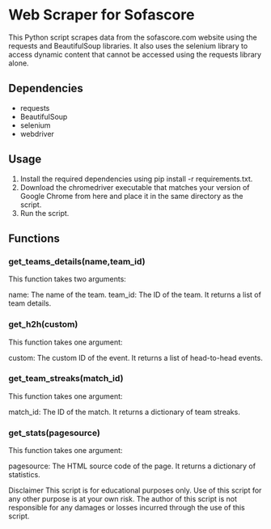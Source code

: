 # Web Scraper for Sofascore

This Python script scrapes data from the sofascore.com website using the requests and BeautifulSoup libraries. It also uses the selenium library to access dynamic content that cannot be accessed using the requests library alone.

## Dependencies
* requests
* BeautifulSoup
* selenium
* webdriver

## Usage

1. Install the required dependencies using pip install -r requirements.txt.
2. Download the chromedriver executable that matches your version of Google Chrome from here and place it in the same directory as the script.
3. Run the script.

## Functions

### get_teams_details(name,team_id)
This function takes two arguments:

name: The name of the team.
team_id: The ID of the team.
It returns a list of team details.

### get_h2h(custom)
This function takes one argument:

custom: The custom ID of the event.
It returns a list of head-to-head events.

### get_team_streaks(match_id)
This function takes one argument:

match_id: The ID of the match.
It returns a dictionary of team streaks.

### get_stats(pagesource)
This function takes one argument:

pagesource: The HTML source code of the page.
It returns a dictionary of statistics.

Disclaimer
This script is for educational purposes only. Use of this script for any other purpose is at your own risk. The author of this script is not responsible for any damages or losses incurred through the use of this script.
